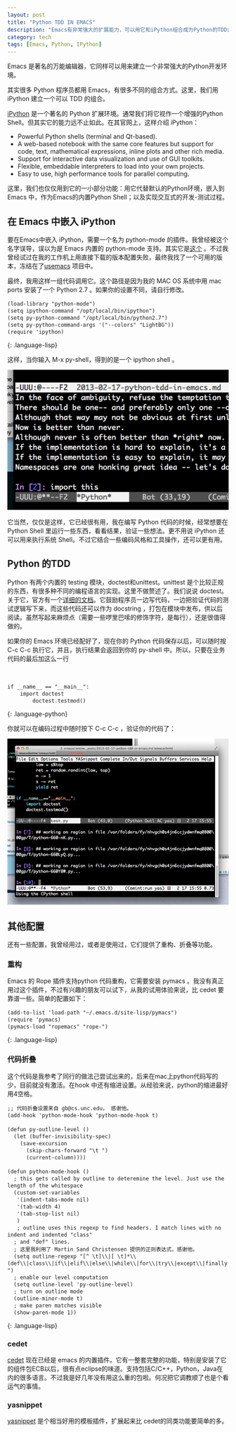 ```yaml
---
layout: post
title: "Python TDD IN EMACS"
description: "Emacs有非常强大的扩展能力，可以用它和iPython组合成为Python的TDD式开发环境。"
category: tech
tags: [Emacs, Python, IPython]
---
```



Emacs 是著名的万能编辑器，它同样可以用来建立一个非常强大的Python开发环境。

其实很多 Python 程序员都用 Emacs，有很多不同的组合方式。这里，我们用 iPython 建立一个可以 TDD 的组合。

[iPython](http://ipython.org) 是一个著名的 Python 扩展环境。通常我们将它视作一个增强的Python Shell。但其实它的能力远不止如此。在其官网上，这样介绍 iPython：

- Powerful Python shells (terminal and Qt-based).
- A web-based notebook with the same core features but support for code, text, mathematical expressions, inline plots and other rich media.
- Support for interactive data visualization and use of GUI toolkits.
- Flexible, embeddable interpreters to load into your own projects.
- Easy to use, high performance tools for parallel computing.

这里，我们也仅仅用到它的一小部分功能：用它代替默认的Python环境，嵌入到 Emacs 中，作为Emacs的内置Python Shell；以及实现交互式的开发-测试过程。

## 在 Emacs 中嵌入 iPython

要在Emacs中嵌入 iPython，需要一个名为 python-mode 的插件。我曾经被这个名字误导，误以为是 Emacs 内置的 python-mode 支持。其实它是[这个](https://launchpad.net/python-mode) 。不过我曾经试过在我的工作机上用直接下载的版本配置失败，最终我找了一个可用的版本，冻结在了[usemacs](https://bitbucket.org/yinwm/usemacs/src/11b8fb4abd69c9c394c9b537b137cae844b6eb10/raw-elisp/march/macos/site-lisp/python-mode.el?at=default) 项目中。

最终，我用这样一组代码调用它。这个路径是因为我的 MAC OS 系统中用 mac ports 安装了一个 Python 2.7 。如果你的设置不同，请自行修改。

~~~
(load-library "python-mode")
(setq ipython-command "/opt/local/bin/ipython")
(setq py-python-command "/opt/local/bin/python2.7")
(setq py-python-command-args '("--colors" "LightBG"))
(require 'ipython)
~~~
{: .language-lisp}

这样，当你输入 M-x py-shell，得到的是一个 ipython shell 。

![py-shell](/images/py-shell.png)

它当然，仅仅是这样，它已经很有用，我在编写 Python 代码的时候，经常想要在 Python Shell 里运行一些东西，看看结果，验证一些想法。更不用说 iPython 还可以用来执行系统 Shell。不过它结合一些编码风格和工具操作，还可以更有用。

## Python 的TDD

Python 有两个内置的 testing 模块，doctest和unittest。unittest 是个比较正规的东西，有很多种不同的编程语言的实现。这里不做赘述了。我们说说 doctest。关于它，官方有一个[详细的文档](http://docs.python.org/2/library/doctest.html)。它鼓励程序员一边写代码，一边把验证代码的测试逻辑写下来，而这些代码还可以作为 docstring ，打包在模块中发布，供以后阅读。虽然写起来麻烦点（需要一些啰里巴嗦的修饰字符，是每行），还是很值得做的。

如果你的 Emacs 环境已经配好了，现在你的 Python 代码保存以后，可以随时按 C-c C-c 执行它，并且，执行结果会返回到你的 py-shell 中。所以，只要在业务代码的最后加这么一行

~~~


if __name__ == "__main__":
    import doctest
        doctest.testmod()

~~~
{: .language-python}

你就可以在编码过程中随时按下 C-c C-c ，验证你的代码了：

![doctesting](/images/doctesting.png)

## 其他配置

还有一些配置，我曾经用过，或者是使用过，它们提供了重构、折叠等功能。

### 重构

Emacs 的 Rope 插件支持python 代码重构，它需要安装 pymacs 。我没有真正用过这个插件，不过有兴趣的朋友可以试下，从我的试用体验来说，比 cedet 要靠谱一些。简单的配置如下：

~~~
(add-to-list 'load-path "~/.emacs.d/site-lisp/pymacs")
(require 'pymacs)
(pymacs-load "ropemacs" "rope-")
~~~
{: .language-lisp}

### 代码折叠

这个代码是我参考了同行的做法己尝试出来的，后来在mac上python代码写的少，目前就没有激活。在hook 中还有缩进设置。从经验来说，python的缩进最好用4空格。

~~~
;; 代码折叠设置来自 gb@cs.unc.edu， 感谢他。
(add-hook 'python-mode-hook 'python-mode-hook t)

(defun py-outline-level ()
  (let (buffer-invisibility-spec)
    (save-excursion
      (skip-chars-forward "\t ")
      (current-column))))

(defun python-mode-hook ()
  ; this gets called by outline to deteremine the level. Just use the length of the whitespace
  (custom-set-variables
   '(indent-tabs-mode nil)
   '(tab-width 4)
   '(tab-stop-list nil)
   )
   ; outline uses this regexp to find headers. I match lines with no indent and indented "class"
  ; and "def" lines.
  ; 这里我利用了 Martin Sand Christensen 提供的正则表达式，感谢他。
  (setq outline-regexp "[^ \t]\\|[ \t]*\\(def\\|class\\|if\\|elif\\|else\\|while\\|for\\|try\\|except\\|finally|with\\) ")
  ; enable our level computation
  (setq outline-level 'py-outline-level)
  ; turn on outline mode
  (outline-minor-mode t)
  ; make paren matches visible
  (show-paren-mode 1))
~~~
{: .language-lisp}

### cedet

[cedet](http://cedet.sourceforge.net/) 现在已经是 emacs 的内置插件。它有一整套完整的功能，特别是安装了它的组件包ECB以后，很有点eclipse的味道。支持包括C/C++，Python，Java在内的很多语言。不过我是好几年没有用这么重的包啦。何况把它调教顺了也是个看运气的事情。

### yasnippet

[yasnippet](http://code.google.com/p/yasnippet/) 是个相当好用的模板插件，扩展起来比 cedet的同类功能要简单的多。

